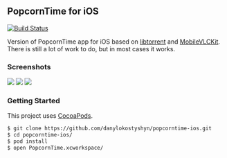 ## PopcornTime for iOS

[![Build Status](https://www.bitrise.io/app/9ee06c0598c7cbdb.svg?token=nH-7MkkoZ7EpSlvMce4KkA)](https://www.bitrise.io/app/9ee06c0598c7cbdb)

Version of PopcornTime app for iOS based on [libtorrent](http://www.libtorrent.org) and [MobileVLCKit](https://wiki.videolan.org/VLCKit/). There is still a lot of work to do, but in most cases it works.

### Screenshots

![](https://raw.github.com/danylokostyshyn/popcorntime-ios/master/Screenshots/1.png)
![](https://raw.github.com/danylokostyshyn/popcorntime-ios/master/Screenshots/2.png)
![](https://raw.github.com/danylokostyshyn/popcorntime-ios/master/Screenshots/3.png)

### Getting Started

This project uses [CocoaPods](http://cocoapods.org/).

``` bash
$ git clone https://github.com/danylokostyshyn/popcorntime-ios.git
$ cd popcorntime-ios/
$ pod install
$ open PopcornTime.xcworkspace/
```
